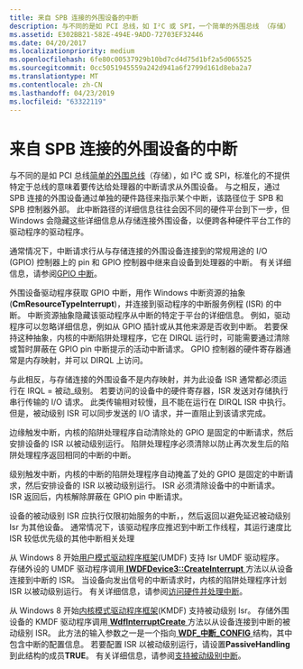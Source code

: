 ```yaml
---
title: 来自 SPB 连接的外围设备的中断
description: 与不同的是如 PCI 总线，如 I²C 或 SPI，一个简单的外围总线 （存储） 提供了传达给处理器的中断请求从外围设备没有标准化的总线特定方法。
ms.assetid: E302BB21-582E-494E-9ADD-72703EF32446
ms.date: 04/20/2017
ms.localizationpriority: medium
ms.openlocfilehash: 6fe80c00537929b10bd7cd4d75d1bf2a5d065525
ms.sourcegitcommit: 0cc5051945559a242d941a6f2799d161d8eba2a7
ms.translationtype: MT
ms.contentlocale: zh-CN
ms.lasthandoff: 04/23/2019
ms.locfileid: "63322119"
---
```

# <a name="interrupts-from-spb-connected-peripheral-devices"></a>来自 SPB 连接的外围设备的中断


与不同的是如 PCI 总线[简单的外围总线](https://msdn.microsoft.com/library/windows/hardware/hh450903)（存储），如 I²C 或 SPI，标准化的不提供特定于总线的意味着要传达给处理器的中断请求从外围设备。 与之相反，通过 SPB 连接的外围设备通过单独的硬件路径来指示某个中断，该路径位于 SPB 和 SPB 控制器外部。 此中断路径的详细信息往往会因不同的硬件平台到下一步，但 Windows 会隐藏这些详细信息从存储连接外围设备，以便跨各种硬件平台工作的驱动程序的驱动程序。




通常情况下，中断请求行从与存储连接的外围设备连接到的常规用途的 I/O (GPIO) 控制器上的 pin 和 GPIO 控制器中继来自设备到处理器的中断。 有关详细信息，请参阅[GPIO 中断](https://msdn.microsoft.com/library/windows/hardware/hh406467)。

外围设备驱动程序获取 GPIO 中断，用作 Windows 中断资源的抽象 (**CmResourceTypeInterrupt**)，并连接到驱动程序的中断服务例程 (ISR) 的中断。 中断资源抽象隐藏该驱动程序从中断的特定于平台的详细信息。 例如，驱动程序可以忽略详细信息，例如从 GPIO 插针或从其他来源是否收到中断。 若要保持这种抽象，内核的中断陷阱处理程序，它在 DIRQL 运行时，可能需要通过清除或暂时屏蔽在 GPIO pin 中断提示的活动中断请求。 GPIO 控制器的硬件寄存器通常是内存映射，并可以 DIRQL 上访问。

与此相反，与存储连接的外围设备不是内存映射，并为此设备 ISR 通常都必须运行在 IRQL = 被动\_级别。 若要访问的设备中的硬件寄存器，ISR 发送对存储执行串行传输的 I/O 请求。 此类传输相对较慢，且不能在运行在 DIRQL ISR 中执行。 但是，被动级别 ISR 可以同步发送的 I/O 请求，并一直阻止到该请求完成。

边缘触发中断，内核的陷阱处理程序自动清除处的 GPIO 是固定的中断请求，然后安排设备的 ISR 以被动级别运行。 陷阱处理程序必须清除以防止再次发生后的陷阱处理程序返回相同的中断的中断。

级别触发中断，内核的中断的陷阱处理程序自动掩盖了处的 GPIO 是固定的中断请求，然后安排设备的 ISR 以被动级别运行。 ISR 必须清除设备中的中断请求。 ISR 返回后，内核解除屏蔽在 GPIO pin 中断请求。

设备的被动级别 ISR 应执行仅限初始服务的中断，，然后返回以避免延迟被动级别 Isr 为其他设备。 通常情况下，该驱动程序应推迟到中断工作线程，其运行速度比 ISR 较低优先级的其他中断相关处理

从 Windows 8 开始[用户模式驱动程序框架](https://msdn.microsoft.com/library/windows/hardware/ff560442)(UMDF) 支持 Isr UMDF 驱动程序。 存储外设的 UMDF 驱动程序调用[ **IWDFDevice3::CreateInterrupt** ](https://msdn.microsoft.com/library/windows/hardware/hh451208)方法以从设备连接到中断的 ISR。 当设备向发出信号的中断请求时，内核的陷阱处理程序计划 ISR 以被动级别运行。 有关详细信息，请参阅[访问硬件并处理中断](https://msdn.microsoft.com/library/windows/hardware/hh439560)。

从 Windows 8 开始[内核模式驱动程序框架](https://msdn.microsoft.com/library/windows/hardware/ff544296)(KMDF) 支持被动级别 Isr。 存储外围设备的 KMDF 驱动程序调用[ **WdfInterruptCreate** ](https://msdn.microsoft.com/library/windows/hardware/ff547345)方法以从设备连接到中断的被动级别 ISR。 此方法的输入参数之一是一个指向[ **WDF\_中断\_CONFIG** ](https://msdn.microsoft.com/library/windows/hardware/ff552347)结构，其中包含中断的配置信息。 若要配置 ISR 以被动级别运行，请设置**PassiveHandling**到此结构的成员**TRUE**。 有关详细信息，请参阅[支持被动级别中断](https://msdn.microsoft.com/library/windows/hardware/hh451035)。

 

 




